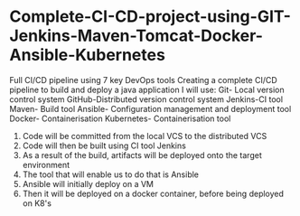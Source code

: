 # Complete-CI-CD-project-using-GIT-Jenkins-Maven-Tomcat-Docker-Ansible-Kubernetes
Full CI/CD pipeline using 7 key DevOps tools
Creating a complete CI/CD pipeline to build and deploy a java application 
I will use:
Git- Local version control system
GitHub-Distributed version control system 
Jenkins-CI tool
Maven- Build tool
Ansible- Configuration management and deployment tool
Docker- Containerisation
Kubernetes- Containerisation tool

1. Code will be committed from the local VCS to the distributed VCS 
2. Code will then be built using CI tool Jenkins
3. As a result of the build, artifacts will be deployed onto the target environment
4. The tool that will enable us to do that is Ansible
5. Ansible will initially deploy on a VM
6. Then it will be deployed on a docker container, before being deployed on K8's 
